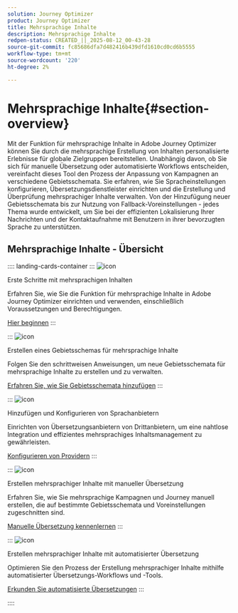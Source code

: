 ```yaml
---
solution: Journey Optimizer
product: Journey Optimizer
title: Mehrsprachige Inhalte
description: Mehrsprachige Inhalte
redpen-status: CREATED_||_2025-08-12_00-43-28
source-git-commit: fc85686dfa7d482416b439dfd1610cd0cd6b5555
workflow-type: tm+mt
source-wordcount: '220'
ht-degree: 2%

---
```



# Mehrsprachige Inhalte{#section-overview}

Mit der Funktion für mehrsprachige Inhalte in Adobe Journey Optimizer können Sie durch die mehrsprachige Erstellung von Inhalten personalisierte Erlebnisse für globale Zielgruppen bereitstellen. Unabhängig davon, ob Sie sich für manuelle Übersetzung oder automatisierte Workflows entscheiden, vereinfacht dieses Tool den Prozess der Anpassung von Kampagnen an verschiedene Gebietsschemata. Sie erfahren, wie Sie Spracheinstellungen konfigurieren, Übersetzungsdienstleister einrichten und die Erstellung und Überprüfung mehrsprachiger Inhalte verwalten. Von der Hinzufügung neuer Gebietsschemata bis zur Nutzung von Fallback-Voreinstellungen - jedes Thema wurde entwickelt, um Sie bei der effizienten Lokalisierung Ihrer Nachrichten und der Kontaktaufnahme mit Benutzern in ihrer bevorzugten Sprache zu unterstützen.

## Mehrsprachige Inhalte - Übersicht

:::: landing-cards-container
:::
![icon](https://cdn.experienceleague.adobe.com/icons/circle-play.svg?lang=de)

Erste Schritte mit mehrsprachigen Inhalten

Erfahren Sie, wie Sie die Funktion für mehrsprachige Inhalte in Adobe Journey Optimizer einrichten und verwenden, einschließlich Voraussetzungen und Berechtigungen.

[Hier beginnen](../using/content-management/multilingual-gs.md)
:::

:::
![icon](https://cdn.experienceleague.adobe.com/icons/list-check.svg?lang=de)

Erstellen eines Gebietsschemas für mehrsprachige Inhalte

Folgen Sie den schrittweisen Anweisungen, um neue Gebietsschemata für mehrsprachige Inhalte zu erstellen und zu verwalten.

[Erfahren Sie, wie Sie Gebietsschemata hinzufügen](../using/content-management/multilingual-locale.md)
:::

:::
![icon](https://cdn.experienceleague.adobe.com/icons/gear.svg?lang=de)

Hinzufügen und Konfigurieren von Sprachanbietern

Einrichten von Übersetzungsanbietern von Drittanbietern, um eine nahtlose Integration und effizientes mehrsprachiges Inhaltsmanagement zu gewährleisten.

[Konfigurieren von Providern](../using/content-management/multilingual-provider.md)
:::

:::
![icon](https://cdn.experienceleague.adobe.com/icons/bullseye.svg?lang=de)

Erstellen mehrsprachiger Inhalte mit manueller Übersetzung

Erfahren Sie, wie Sie mehrsprachige Kampagnen und Journey manuell erstellen, die auf bestimmte Gebietsschemata und Voreinstellungen zugeschnitten sind.

[Manuelle Übersetzung kennenlernen](../using/content-management/multilingual-manual.md)
:::

:::
![icon](https://cdn.experienceleague.adobe.com/icons/puzzle-piece.svg?lang=de)

Erstellen mehrsprachiger Inhalte mit automatisierter Übersetzung

Optimieren Sie den Prozess der Erstellung mehrsprachiger Inhalte mithilfe automatisierter Übersetzungs-Workflows und -Tools.

[Erkunden Sie automatisierte Übersetzungen](../using/content-management/multilingual-automated.md)
:::

::::
